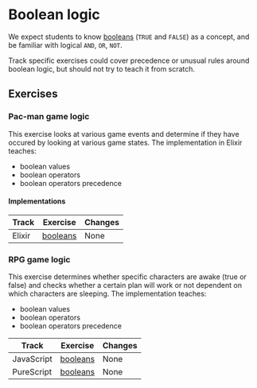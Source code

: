 # Boolean logic

We expect students to know [booleans](../types/boolean.md) (`TRUE` and `FALSE`) as a concept, and be familiar with logical `AND`, `OR`, `NOT`.

Track specific exercises could cover precedence or unusual rules around boolean logic, but should not try to teach it from scratch.

## Exercises

### Pac-man game logic

This exercise looks at various game events and determine if they have occured by looking at various game states. The implementation in Elixir teaches:

- boolean values
- boolean operators
- boolean operators precedence

#### Implementations

| Track  | Exercise                          | Changes |
| ------ | --------------------------------- | ------- |
| Elixir | [booleans][implementation-elixir] | None    |

### RPG game logic

This exercise determines whether specific characters are awake (true or false) and checks whether a certain plan will work or not dependent on which characters are sleeping. The implementation teaches:

- boolean values
- boolean operators
- boolean operators precedence

| Track      | Exercise                              | Changes |
| ---------- | ------------------------------------- | ------- |
| JavaScript | [booleans][implementation-javascript] | None |
| PureScript | [booleans][implementation-purescript] | None    |

[implementation-elixir]: ../../languages/elixir/exercises/concept/booleans/.docs/introduction.md
[implementation-javascript]: ../../languages/javascript/exercises/concept/booleans/.docs/introduction.md
[implementation-purescript]: ../../languages/purescript/exercises/concept/booleans/.docs/introduction.md
